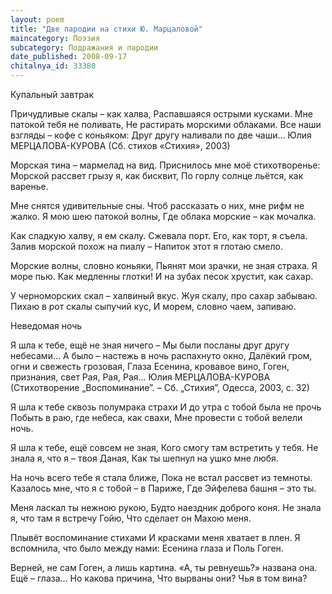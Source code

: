 ```yaml
---
layout: poem
title: "Две пародии на стихи Ю. Марцаловой"
maincategory: Поэзия
subcategory: Подражания и пародии
date_published: 2008-09-17
chitalnya_id: 33380
---
```




Купальный завтрак

Причудливые скалы – как халва,
Распавшаяся острыми кусками.
Мне патокой тебя не поливать,
Не растирать морскими облаками.
Все наши взгляды – кофе с коньяком:
Друг другу наливали по две чаши…
Юлия МЕРЦАЛОВА-КУРОВА
(Сб. стихов «Стихия», 2003)

Морская тина – мармелад на вид.
Приснилось мне моё стихотворенье:
Морской рассвет грызу я, как бисквит,
По горлу солнце льётся, как варенье.

Мне снятся удивительные сны.
Чтоб рассказать о них, мне рифм не жалко.
Я мою шею патокой волны,
Где облака морские – как мочалка.

Как сладкую халву, я ем скалу.
Сжевала порт. Его, как торт, я съела.
Залив морской похож на пиалу –
Напиток этот я глотаю смело.

Морские волны, словно коньяки,
Пьянят мои зрачки, не зная страха.
Я море пью. Как медленны глотки!
И на зубах песок хрустит, как сахар.

У черноморских скал – халвиный вкус.
Жуя скалу, про сахар забываю.
Пихаю в рот скалы сыпучий кус,
И морем, словно чаем, запиваю.

Неведомая ночь

Я шла к тебе, ещё не зная ничего –
Мы были посланы друг другу небесами…
А было – настежь в ночь распахнуто окно,
Далёкий гром, огни и свежесть грозовая,
Глаза Есенина, кровавое вино,
Гоген, признания, свет Рая, Рая, Рая... 
Юлия МЕРЦАЛОВА-КУРОВА
(Стихотворение „Воспоминание”. – 
Сб. „Стихия”, Одесса, 2003, с. 32)  

Я шла к тебе сквозь полумрака страхи
И до утра с тобой была не прочь
Побыть в раю, где небеса, как свахи,
Мне провести с тобой велели ночь.

Я шла к тебе, ещё совсем не зная,
Кого смогу там встретить у тебя.
Не знала я, что я – твоя Даная,
Как ты шепнул на ушко мне любя.

На ночь всего тебе я стала ближе,
Пока не встал рассвет из темноты.
Казалось мне, что я с тобой – в Париже,
Где Эйфелева башня – это ты.

Меня ласкал ты нежною рукою,
Будто наездник доброго коня.
Не знала я, что там я встречу Гойю,
Что сделает он Махою меня.

Плывёт воспоминание стихами
И красками меня хватает в плен.
Я вспомнила, что было между нами:
Есенина глаза и Поль Гоген.

Верней, не сам Гоген, а лишь картина.
«А, ты ревнуешь?» названа она.
Ещё – глаза… Но какова причина,
Что вырваны они? Чья в том вина?






